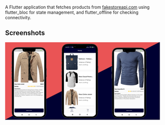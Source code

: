 
A Flutter application that fetches products from [fakestoreapi.com](https://fakestoreapi.com) using flutter_bloc for state management, and flutter_offline for checking connectivity.
## Screenshots

![App Screenshot](https://github.com/yassine-bennkhay/products_fetching_flutter_bloc/blob/main/screenshots/ecom.png?raw=true)
